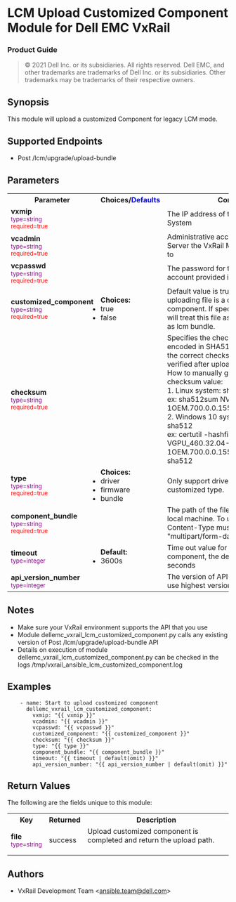 **LCM Upload Customized Component Module for Dell EMC VxRail**
=========================================
### Product Guide

> © 2021 Dell Inc. or its subsidiaries. All rights reserved. Dell 
> EMC, and other trademarks are trademarks of Dell Inc. or its 
> subsidiaries. Other trademarks may be trademarks of their respective owners. 

Synopsis
--------
This module will upload a customized Component for legacy LCM mode.

Supported Endpoints
--------

* Post /lcm/upgrade/upload-bundle

Parameters
----------

<table  border=0 cellpadding=0 class="documentation-table">
    <tr>
        <th colspan="1">Parameter</th>
        <th>Choices/<font color="blue">Defaults</font></th>
        <th width="100%">Comments</th>
    </tr>
    <tr>
        <td colspan="1">
            <div class="ansibleOptionAnchor" id="parameter-host_name"></div>
            <b>vxmip</b>
            <a class="ansibleOptionLink" href="#parameter-host_name" title="Permalink to this option"></a>
            <div style="font-size: small">
                <span style="color: purple">type=string</span>
                <br>
                <span style="color: red">required=true</span>                
            </div>
        </td>
        <td></td>                                                                
        <td>
            <div></div>
            <div>The IP address of the VxRail Manager System</div>
        </td>
    </tr>
    <tr>
        <td colspan="1">
            <div class="ansibleOptionAnchor" id="parameter-host_name"></div>
            <b>vcadmin</b>
            <a class="ansibleOptionLink" href="#parameter-host_name" title="Permalink to this option"></a>
            <div style="font-size: small">
                <span style="color: purple">type=string</span>
                <br>
                <span style="color: red">required=true</span>                    
            </div>
        </td>
        <td></td>
        <td>
            <div></div>
            <div>Administrative account of the vCenter Server the VxRail Manager is registered to</div>
        </td>
    </tr>
    <tr>
        <td colspan="1">
            <div class="ansibleOptionAnchor" id="parameter-host_name"></div>
            <b>vcpasswd</b>
            <a class="ansibleOptionLink" href="#parameter-host_name" title="Permalink to this option"></a>
            <div style="font-size: small">
                <span style="color: purple">type=string</span>
                <br>
                <span style="color: red">required=true</span>                   
            </div>
        </td>
        <td>
        </td>
        <td>
            <div></div>
            <div>The password for the administrator account provided in vcadmin</div>
        </td>
    </tr>
    <tr>
        <td colspan="1">
            <div class="ansibleOptionAnchor" id="parameter-host_name"></div>
            <b>customized_component</b>
            <a class="ansibleOptionLink" href="#parameter-host_name" title="Permalink to this option"></a>
            <div style="font-size: small">
            <span style="color: purple">type=string</span>
            <br>
            <span style="color: red">required=true</span>                    
            </div>
        </td>
        <td>
            <ul style="margin: 0; padding: 0"><b>Choices:</b>
                <li>true</li>
                <li>false</li>
            </ul>
        </td>
        <td>
            <div></div>
            <div>Default value is true. Specifies if the uploading file is a customized component. If specifies as false, system will treat this file as a common file, such as lcm bundle.</div>
        </td>
    </tr>
    <tr>
        <td colspan="1">
            <div class="ansibleOptionAnchor" id="parameter-host_name"></div>
            <b>checksum</b>
            <a class="ansibleOptionLink" href="#parameter-host_name" title="Permalink to this option"></a>
            <div style="font-size: small">
            <span style="color: purple">type=string</span>
            <br>
            <span style="color: red">required=true</span>                    
        </div>
        </td>
        <td>
        </td>
        <td>
            <div></div>
            <div>Specifies the checksum of uploading file encoded in SHA512. Users need to fill in the correct checksum value, which will be verified after uploading.</div>
            </div>How to manually generate SHA512 checksum value:</div>
               <div>1. Linux system: sha512sum <component file></div>
                  <div>ex: sha512sum  NVD-VGPU_460.32.04-1OEM.700.0.0.15525992_17478485.zip</div>
               <div>2. Windows 10 system: certutil -hashfile <component file> sha512</div>
                  <div>ex: certutil -hashfile NVD-VGPU_460.32.04-1OEM.700.0.0.15525992_17478485.zip sha512</div>
        </td>
    </tr>
    <tr>
        <td colspan="1">
            <div class="ansibleOptionAnchor" id="parameter-host_name"></div>
            <b>type</b>
            <a class="ansibleOptionLink" href="#parameter-host_name" title="Permalink to this option"></a>
            <div style="font-size: small">
            <span style="color: purple">type=string</span>
            <br>
            <span style="color: red">required=true</span>                    
        </div>
        </td>
        <td>
            <ul style="margin: 0; padding: 0"><b>Choices:</b>
                <li>driver</li>
                <li>firmware</li>
                <li>bundle</li>
            </ul>
        </td>
        <td>
            <div></div>
            <div>Only support driver/firmware/bundle customized type.</div>
        </td>
    </tr>
    <tr>
        <td colspan="1">
            <div class="ansibleOptionAnchor" id="parameter-host_name"></div>
            <b>component_bundle</b>
            <a class="ansibleOptionLink" href="#parameter-host_name" title="Permalink to this option"></a>
            <div style="font-size: small">
            <span style="color: purple">type=string</span>
            <br>
            <span style="color: red">required=true</span>                    
        </div>
        </td>
        <td>
        </td>
        <td>
            <div></div>
            <div>The path of the file to be uploaded on the local machine. To upload files, the Content-Type must be set to "multipart/form-data".</div>
        </td>
    </tr>
    <tr>
        <td colspan="1">
            <div class="ansibleOptionAnchor" id="parameter-state"></div>
            <b>timeout</b>
            <a class="ansibleOptionLink" href="#parameter-state" title="Permalink to this option"></a>
            <div style="font-size: small">
            <span style="color: purple">type=integer</span>
            <br>
            <span style="color: red"></span>                  
            </div>
        </td>
        <td>
            <ul style="margin: 0; padding: 0"><b>Default:</b>
                <li>3600s</li>
            </ul>
        </td>
        <td>
            <div></div>
            <div>Time out value for uploading customized component, the default value is 3600 seconds</div>
            <div></div>
        </td>
    </tr>
    <tr>
        <td colspan="1">
            <div class="ansibleOptionAnchor" id="parameter-state"></div>
            <b>api_version_number</b>
            <a class="ansibleOptionLink" href="#parameter-state" title="Permalink to this option"></a>
            <div style="font-size: small">
            <span style="color: purple">type=integer</span>
            <br>
            <span style="color: red"></span>                    
            </div>
        </td>
        <td>
        </td>
        <td>
            <div></div>
            <div>The version of API to call. If omitted, will use highest version on the system.</div>
            <div></div>
            </td>
        </tr>
</table>

Notes
-----
- Make sure your VxRail environment supports the API that you use
- Module dellemc_vxrail_lcm_customized_component.py calls any existing version of Post /lcm/upgrade/upload-bundle API
- Details on execution of module dellemc_vxrail_lcm_customized_component.py can be checked in the logs /tmp/vxrail_ansible_lcm_customized_component.log

Examples
--------

``` yaml+jinja
    - name: Start to upload customized component
      dellemc_vxrail_lcm_customized_component:
        vxmip: "{{ vxmip }}"
        vcadmin: "{{ vcadmin }}"
        vcpasswd: "{{ vcpasswd }}"
        customized_component: "{{ customized_component }}"
        checksum: "{{ checksum }}"
        type: "{{ type }}"
        component_bundle: "{{ component_bundle }}"
        timeout: "{{ timeout | default(omit) }}"
        api_version_number: "{{ api_version_number | default(omit) }}"
```

Return Values
-------------

The following are the fields unique to this module:

<table border=0 cellpadding=0 class="documentation-table">
    <tr>
        <th colspan="3">Key</th>
        <th>Returned</th>
        <th width="100%">Description</th>
    </tr>
    <tr>
        <td colspan="3">
            <div class="ansibleOptionAnchor" id="return-changed"></div>
            <b>file</b>
            <a class="ansibleOptionLink" href="#return-changed" title="Permalink to this return value"></a>
            <div style="font-size: small">
                <span style="color: purple">type=string</span>
            </div>
        </td>
        <td>success</td>
        <td>
            <div>Upload customized component is completed and return the upload path.</div>
            <br/>
        </td>
    </tr>
</table>

Authors
-------

-   VxRail Development Team &lt;<ansible.team@dell.com>&gt;